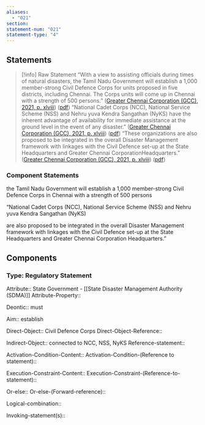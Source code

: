 ```yaml
---
aliases:
  - "021"
section: 
statement-num: "021"
statement-type: "4"
---
```

## Statements 
> [!info] Raw Statement
> “With a view to assisting officials during times of natural disasters, the Tamil Nadu Government will establish a 1,000 member-strong Civil Defence Corps for units proposed in five districts, including Chennai. The Corps units will come up in Chennai with a strength of 500 persons.” ([Greater Chennai Corporation (GCC), 2021, p. xlviii](zotero://select/library/items/AZZSXLC8)) ([pdf](zotero://open-pdf/library/items/ZWDYK52D?page=48&annotation=KRHKQUR2))
> “National Cadet Corps (NCC), National Service Scheme (NSS) and Nehru yuva Kendra Sangathan (NyKS) have the inherent advantage of availability for immediate assistance at the ground level in the event of any disaster.” ([Greater Chennai Corporation (GCC), 2021, p. xlviii](zotero://select/library/items/AZZSXLC8)) ([pdf](zotero://open-pdf/library/items/ZWDYK52D?page=48&annotation=CYKLWS27))
> “These organizations are also proposed to be integrated in the overall Disaster Management framework with linkages with the Civil Defence set-up at the State Headquarters and Greater Chennai CorporationHeadquarters.” ([Greater Chennai Corporation (GCC), 2021, p. xlviii](zotero://select/library/items/AZZSXLC8)) ([pdf](zotero://open-pdf/library/items/ZWDYK52D?page=48&annotation=5H8BYJGV)) 


### Component Statements

the Tamil Nadu Government 
will 
establish a 1,000 member-strong Civil Defence Corps 
 in Chennai with a strength of 500 persons

“National Cadet Corps (NCC), National Service Scheme (NSS) and Nehru yuva Kendra Sangathan (NyKS) 

are also proposed to be integrated in the overall Disaster Management framework with linkages with the Civil Defence set-up at the State Headquarters and Greater Chennai Corporation Headquarters.”
## Components
### Type: Regulatory Statement
Attribute:: State Government - [[State Disaster Management Authority (SDMA)]]
Attribute-Property::

Deontic:: must

Aim:: establish

Direct-Object:: Civil Defence Corps
Direct-Object-Reference:: 

Indirect-Object:: connected to NCC, NSS, NyKS
	Reference-statement::

Activation-Condition-Content::
	Activation-Condition-(Reference to statement)::

Execution-Constraint-Content::
	Execution-Constraint-(Reference-to-statement)::

Or-else::
	Or-else-(Forward-reference)::

Logical-combination::

Invoking-statement(s)::